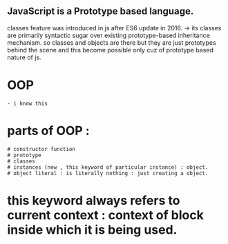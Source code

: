 ## JavaScript is a Prototype based language.
classes feature was introduced in js after ES6 update in 2016.
-> its classes are primarily syntactic sugar over existing prototype-based inheritance mechanism.
so classes and objects are there but they are just prototypes behind the scene and this become 
possible only cuz of prototype based nature of js. 

# OOP 
    - i know this
# parts of OOP :
    # constructor function
    # prototype
    # classes
    # instances (new , this keyword of particular instance) : object.
    # object literal : is literally nothing : just creating a object. 

# this keyword always refers to current context : context of block inside which it is being used.